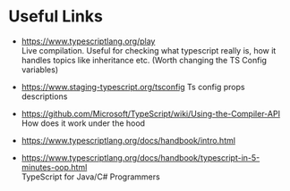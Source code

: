 # Useful Links

- https://www.typescriptlang.org/play  
  Live compilation. Useful for checking what typescript really is, how it handles topics like inheritance etc. (Worth changing the TS Config variables)

- https://www.staging-typescript.org/tsconfig
  Ts config props descriptions

- https://github.com/Microsoft/TypeScript/wiki/Using-the-Compiler-API  
  How does it work under the hood

- https://www.typescriptlang.org/docs/handbook/intro.html

- https://www.typescriptlang.org/docs/handbook/typescript-in-5-minutes-oop.html  
  TypeScript for Java/C# Programmers
